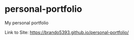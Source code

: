 # personal-portfolio
My personal portfolio

Link to Site: https://brando5393.github.io/personal-portfolio/
